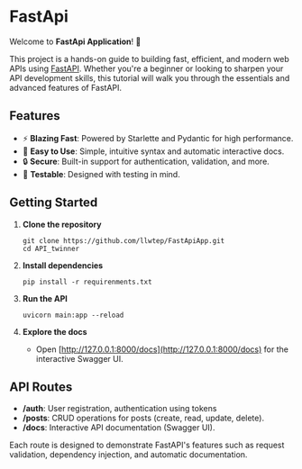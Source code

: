 # FastApi

Welcome to **FastApi Application**! 🚀

This project is a hands-on guide to building fast, efficient, and modern web APIs using [FastAPI](https://fastapi.tiangolo.com/). Whether you're a beginner or looking to sharpen your API development skills, this tutorial will walk you through the essentials and advanced features of FastAPI.

## Features  

- ⚡ **Blazing Fast**: Powered by Starlette and Pydantic for high performance.  
- 📝 **Easy to Use**: Simple, intuitive syntax and automatic interactive docs.  
- 🔒 **Secure**: Built-in support for authentication, validation, and more.  
- 🧪 **Testable**: Designed with testing in mind.  

## Getting Started

1. **Clone the repository**
    ```
    git clone https://github.com/llwtep/FastApiApp.git  
    cd API_twinner
    ```

2. **Install dependencies**
    ```
    pip install -r requirenments.txt  
    ```

3. **Run the API**
    ```
    uvicorn main:app --reload  
    ```
  
4. **Explore the docs**
    - Open [http://127.0.0.1:8000/docs](http://127.0.0.1:8000/docs) for the interactive Swagger UI.  


## API Routes  

- **/auth**: User registration, authentication using tokens  
- **/posts**: CRUD operations for posts (create, read, update, delete).  
- **/docs**: Interactive API documentation (Swagger UI).  

Each route is designed to demonstrate FastAPI's features such as request validation, dependency injection, and automatic documentation.